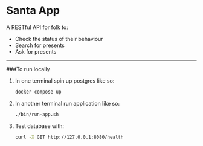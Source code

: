 # Santa App

A RESTful API for folk to: 

* Check the status of their behaviour
* Search for presents
* Ask for presents 

--------------------------------------

###To run locally

1. In one terminal spin up postgres like so:

   ```sh
   docker compose up
   ```
2. In another terminal run application like so:

   ```sh
   ./bin/run-app.sh
   ```   
3. Test database with:

   ```sh
   curl -X GET http://127.0.0.1:8080/health
   ```
   